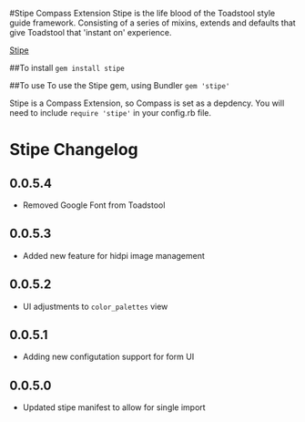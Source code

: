 #Stipe Compass Extension
Stipe is the life blood of the Toadstool style guide framework. Consisting of a series of mixins, extends and defaults that give Toadstool that 'instant on' experience. 

[Stipe](https://rubygems.org/gems/stipe)

##To install
`gem install stipe`

##To use 
To use the Stipe gem, using Bundler `gem 'stipe'`

Stipe is a Compass Extension, so Compass is set as a depdency. You will need to include `require 'stipe'` in your config.rb file.

# Stipe Changelog
## 0.0.5.4
* Removed Google Font from Toadstool

## 0.0.5.3
* Added new feature for hidpi image management

## 0.0.5.2
* UI adjustments to `color_palettes` view

## 0.0.5.1
* Adding new configutation support for form UI

## 0.0.5.0
* Updated stipe manifest to allow for single import

